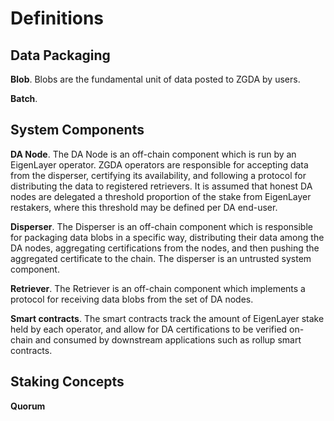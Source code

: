 # Definitions


## Data Packaging

**Blob**. Blobs are the fundamental unit of data posted to ZGDA by users.

**Batch**. 

## System Components

**DA Node**. The DA Node is an off-chain component which is run by an EigenLayer operator. ZGDA operators are responsible for accepting data from the disperser, certifying its availability, and following a protocol for distributing the data to registered retrievers. It is assumed that honest DA nodes are delegated a threshold proportion of the stake from EigenLayer restakers, where this threshold may be defined per DA end-user.

**Disperser**. The Disperser is an off-chain component which is responsible for packaging data blobs in a specific way, distributing their data among the DA nodes, aggregating certifications from the nodes, and then pushing the aggregated certificate to the chain. The disperser is an untrusted system component. 

**Retriever**. The Retriever is an off-chain component which implements a protocol for receiving data blobs from the set of DA nodes. 

**Smart contracts**. The smart contracts track the amount of EigenLayer stake held by each operator, and allow for DA certifications to be verified on-chain and consumed by downstream applications such as rollup smart contracts. 

## Staking Concepts

**Quorum**
